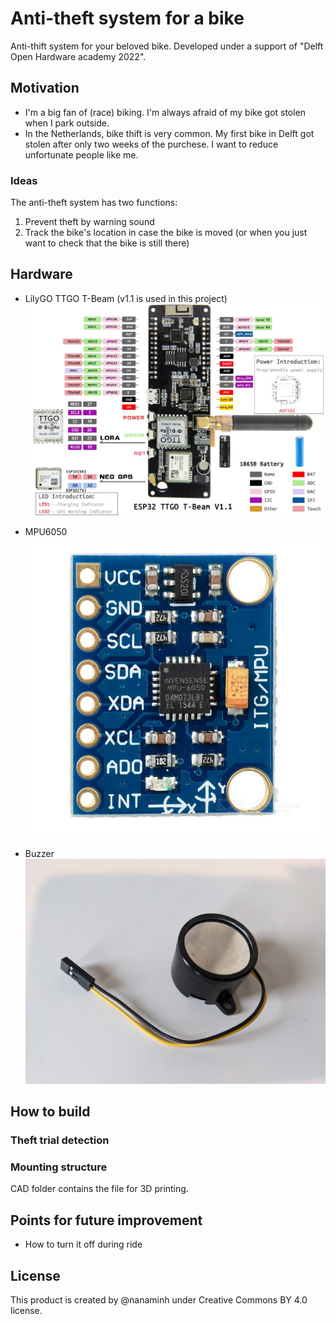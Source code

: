 # Anti-theft system for a bike
Anti-thift system for your beloved bike.
Developed under a support of "Delft Open Hardware academy 2022".

## Motivation
- I'm a big fan of (race) biking. I'm always afraid of my bike got stolen when I park outside.
- In the Netherlands, bike thift is very common. My first bike in Delft got stolen after only two weeks of the purchese. I want to reduce unfortunate people like me.

### Ideas
The anti-theft system has two functions:
1. Prevent theft by warning sound
2. Track the bike's location in case the bike is moved (or when you just want to check that the bike is still there)

## Hardware 
- LilyGO TTGO T-Beam (v1.1 is used in this project)
![T-beam](images/T-beamv1_1.jpg)

- MPU6050
![mpu6050](images/mpu6050.jpg)

- Buzzer
![buzzer](images/buzzer.jpg)

## How to build
### Theft trial detection



### Mounting structure
CAD folder contains the file for 3D printing.

## Points for future improvement
- How to turn it off during ride

## License
This product is created by @nanaminh under Creative Commons BY 4.0 license.
